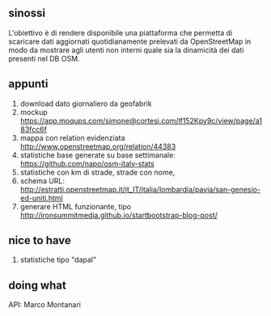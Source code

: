 ## sinossi
L'obiettivo è di rendere disponibile una piattaforma che permetta di scaricare dati aggiornati quotidianamente prelevati da OpenStreetMap in modo da mostrare agli utenti non interni quale sia la dinamicità dei dati presenti nel DB OSM. 

## appunti
1. download dato giornaliero da geofabrik
2. mockup https://app.moqups.com/simone@cortesi.com/lf152Kpy9c/view/page/a183fcc6f
3. mappa con relation evidenziata http://www.openstreetmap.org/relation/44383
4. statistiche base generate su base settimanale: https://github.com/napo/osm-italy-stats
5. statistiche con km di strade, strade con nome, 
6. schema URL: http://estratti.openstreetmap.it/it_IT/italia/lombardia/pavia/san-genesio-ed-uniti.html
7. generare HTML funzionante, tipo http://ironsummitmedia.github.io/startbootstrap-blog-post/

## nice to have
1. statistiche tipo "dapal"

## doing what
API: Marco Montanari
